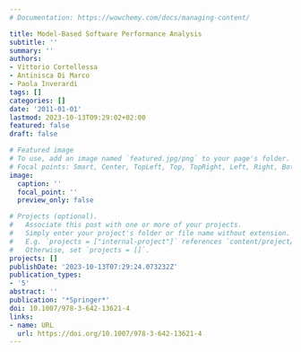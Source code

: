 ```yaml
---
# Documentation: https://wowchemy.com/docs/managing-content/

title: Model-Based Software Performance Analysis
subtitle: ''
summary: ''
authors:
- Vittorio Cortellessa
- Antinisca Di Marco
- Paola Inverardi
tags: []
categories: []
date: '2011-01-01'
lastmod: 2023-10-13T09:29:02+02:00
featured: false
draft: false

# Featured image
# To use, add an image named `featured.jpg/png` to your page's folder.
# Focal points: Smart, Center, TopLeft, Top, TopRight, Left, Right, BottomLeft, Bottom, BottomRight.
image:
  caption: ''
  focal_point: ''
  preview_only: false

# Projects (optional).
#   Associate this post with one or more of your projects.
#   Simply enter your project's folder or file name without extension.
#   E.g. `projects = ["internal-project"]` references `content/project/deep-learning/index.md`.
#   Otherwise, set `projects = []`.
projects: []
publishDate: '2023-10-13T07:29:24.073232Z'
publication_types:
- '5'
abstract: ''
publication: '*Springer*'
doi: 10.1007/978-3-642-13621-4
links:
- name: URL
  url: https://doi.org/10.1007/978-3-642-13621-4
---
```

